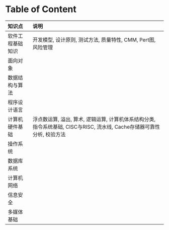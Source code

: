 # Table of Content

| 知识点 | 说明 |
| :--- | :--- |
| 软件工程基础知识 | 开发模型, 设计原则, 测试方法, 质量特性, CMM, Pert图, 风险管理  |
| 面向对象 |  |
| 数据结构与算法 |  |
| 程序设计语言 |  |
| 计算机硬件基础 | 浮点数运算, 溢出, 算术, 逻辑运算, 计算机体系结构分类, 指令系统基础, CISC与RISC, 流水线, Cache存储器可靠性分析, 校验方法 |
| 操作系统 |  |
| 数据库系统 |  |
| 计算机网络 |  |
| 信息安全 |  |
| 多媒体基础 |  |

